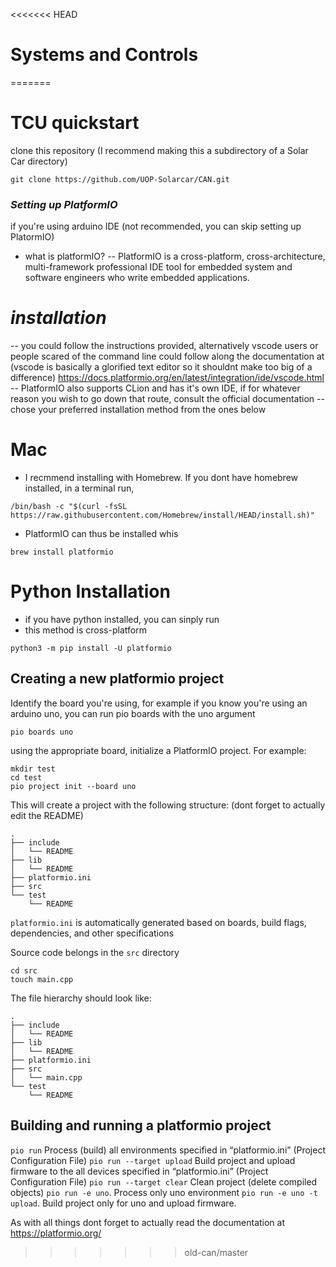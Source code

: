 <<<<<<< HEAD
# Systems and Controls
=======
 # **TCU quickstart**

clone this repository (I recommend making this a subdirectory of a Solar Car directory)
```
git clone https://github.com/UOP-Solarcar/CAN.git
```

### *Setting up PlatformIO*

if you're using arduino IDE (not recommended, you can skip setting up PlatormIO)
- what is platformIO?
-- PlatformIO is a cross-platform, cross-architecture, multi-framework professional IDE tool for embedded system and software engineers who write embedded applications.


 # *installation*
-- you could follow the instructions provided, alternatively vscode users or people scared of the command line could follow along the documentation at (vscode is basically a glorified text editor so it shouldnt make too big of a difference)
https://docs.platformio.org/en/latest/integration/ide/vscode.html
-- PlatformIO also supports CLion and has it's own IDE, if for whatever reason you wish to go down that route, consult the official documentation
-- chose your preferred installation method from the ones below
#  Mac 
- I recmmend installing with Homebrew. If you dont have homebrew installed, in a terminal run,
```
/bin/bash -c "$(curl -fsSL https://raw.githubusercontent.com/Homebrew/install/HEAD/install.sh)"
```
- PlatformIO can thus be installed whis 
```
brew install platformio
```

# Python Installation
- if you have python installed, you can sinply run 
- this method is cross-platform
```
python3 -m pip install -U platformio
```

## Creating a new platformio project
Identify the board you're using, for example if you know you're using an arduino uno, you can run pio boards with the uno argument
```
pio boards uno
```

using the appropriate board, initialize a PlatformIO project. For example:
```
mkdir test
cd test
pio project init --board uno
```
This will create a project with the following structure: 
(dont forget to actually edit the README)
```
.
├── include
│   └── README
├── lib
│   └── README
├── platformio.ini
├── src
└── test
    └── README
```
``platformio.ini`` is automatically generated based on boards, build flags, dependencies, and other specifications

Source code belongs in the ``src`` directory
```
cd src
touch main.cpp
```
The file hierarchy should look like:
```
.
├── include
│   └── README
├── lib
│   └── README
├── platformio.ini
├── src
│   └── main.cpp
└── test
    └── README

```

## Building and  running a platformio project
``pio run``  Process (build) all environments specified in “platformio.ini” (Project Configuration File)
``pio run --target upload`` Build project and upload firmware to the all devices specified in “platformio.ini” (Project Configuration File)
``pio run --target clear``  Clean project (delete compiled objects) 
``pio run -e uno``. Process only uno environment
``pio run -e uno -t upload``. Build project only for uno and upload firmware.

As with all things dont forget to actually read the documentation at https://platformio.org/



>>>>>>> old-can/master
